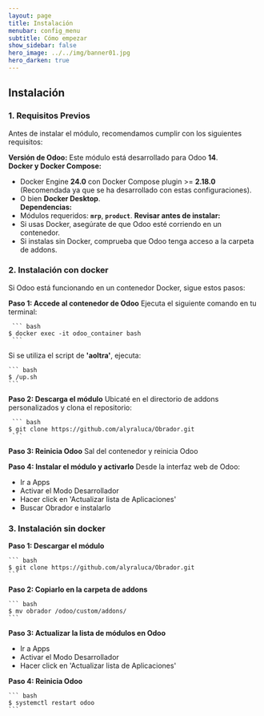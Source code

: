 ```yaml
---
layout: page
title: Instalación
menubar: config_menu
subtitle: Cómo empezar
show_sidebar: false
hero_image: ../../img/banner01.jpg 
hero_darken: true
---
```

## **Instalación**

### **1. Requisitos Previos**  

Antes de instalar el módulo, recomendamos cumplir con los siguientes requisitos:  

**Versión de Odoo:** Este módulo está desarrollado para Odoo **14**.  
**Docker y Docker Compose:** 
  - Docker Engine **24.0** con Docker Compose plugin >= **2.18.0** (Recomendada ya que se ha desarrollado con estas configuraciones). 
  - O bien **Docker Desktop**.  
**Dependencias:**  
  - Módulos requeridos: **`mrp`**, **`product`**.
**Revisar antes de instalar:**
  - Si usas Docker, asegúrate de que Odoo esté corriendo en un contenedor.  
  - Si instalas sin Docker, comprueba que Odoo tenga acceso a la carpeta de addons.

### **2. Instalación con docker**
Si Odoo está funcionando en un contenedor Docker, sigue estos pasos:

**Paso 1: Accede al contenedor de Odoo**
Ejecuta el siguiente comando en tu terminal:

     ``` bash
    $ docker exec -it odoo_container bash
     ```
Si se utiliza el script de **'aoltra'**, ejecuta:

    ``` bash
    $ /up.sh 
    ```

**Paso 2: Descarga el módulo**
Ubicaté en el directorio de addons personalizados y clona el repositorio:

     ``` bash
    $ git clone https://github.com/alyraluca/Obrador.git
     ```
**Paso 3: Reinicia Odoo**
Sal del contenedor y reinicia Odoo

**Paso 4: Instalar el módulo y activarlo**
Desde la interfaz web de Odoo:
   - Ir a Apps
   - Activar el Modo Desarrollador
   - Hacer click en 'Actualizar lista de Aplicaciones'
   - Buscar Obrador e instalarlo

### 3. Instalación sin docker

**Paso 1: Descargar el módulo**

    ``` bash
    $ git clone https://github.com/alyraluca/Obrador.git
    ```

**Paso 2: Copiarlo en la carpeta de addons**

    ``` bash
    $ mv obrador /odoo/custom/addons/
    ```

**Paso 3: Actualizar la lista de módulos en Odoo**
   - Ir a Apps
   - Activar el Modo Desarrollador
   - Hacer click en 'Actualizar lista de Aplicaciones'
  
**Paso 4: Reinicia Odoo**

    ``` bash
    $ systemctl restart odoo
    ```
   

